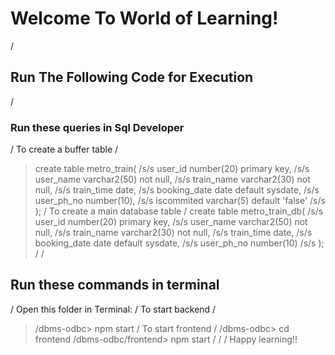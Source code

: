 # Welcome To World of Learning!
/
## Run The Following Code for Execution
/
### Run these queries in Sql Developer
/
To create a buffer table
/
>create table metro_train( /s/s
>   user_id number(20) primary key, /s/s
>   user_name varchar2(50) not null, /s/s
>   train_name varchar2(30) not null, /s/s
>   train_time date, /s/s
>   booking_date date default sysdate, /s/s
>   user_ph_no number(10), /s/s
>   iscommited varchar(5) default 'false' /s/s
>);
/
To create a main database table
/
>create table metro_train_db( /s/s
>   user_id number(20) primary key, /s/s
>   user_name varchar2(50) not null, /s/s
>   train_name varchar2(30) not null, /s/s
>   train_time date, /s/s
>   booking_date date default sysdate, /s/s
>   user_ph_no number(10) /s/s
>);
/
/
## Run these commands in terminal
/
Open this folder in Terminal:
/
To start backend
/
> /dbms-odbc> npm start
/
To start frontend
/
> /dbms-odbc> cd frontend
> /dbms-odbc/frontend> npm start
/
/
/
Happy learning!!